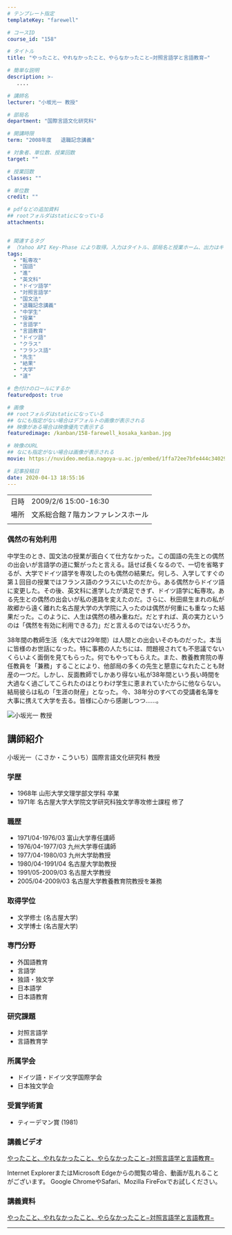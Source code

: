 ```yaml
---
# テンプレート指定
templateKey: "farewell"

# コースID
course_id: "158"

# タイトル
title: "やったこと、やれなかったこと、やらなかったこと−対照言語学と言語教育−"

# 簡単な説明
description: >-
   ....

# 講師名
lecturer: "小坂光一 教授"

# 部局名
department: "国際言語文化研究科"

# 開講時限
term: "2008年度	退職記念講義"

# 対象者、単位数、授業回数
target: ""

# 授業回数
classes: ""

# 単位数
credit: ""

# pdfなどの追加資料
## rootフォルダはstaticになっている
attachments:


# 関連するタグ
# （Yahoo API Key-Phase により取得。入力はタイトル、部局名と授業ホーム、出力はキーフレーズ（tags））
tags:
  - "転専攻"
  - "国語"
  - "進"
  - "英文科"
  - "ドイツ語学"
  - "対照言語学"
  - "国文法"
  - "退職記念講義"
  - "中学生"
  - "授業"
  - "言語学"
  - "言語教育"
  - "ドイツ語"
  - "クラス"
  - "フランス語"
  - "先生"
  - "結果"
  - "大学"
  - "道"

# 色付けのロールにするか
featuredpost: true

# 画像
## rootフォルダはstaticになっている
## なにも指定がない場合はデフォルトの画像が表示される
## 映像がある場合は映像優先で表示する
featuredimage: /kanban/158-farewell_kosaka_kanban.jpg

# 映像のURL
## なにも指定がない場合は画像が表示される
movie: https://nuvideo.media.nagoya-u.ac.jp/embed/1ffa72ee7bfe444c3402977f8644ac54b6775872

# 記事投稿日
date: 2020-04-13 18:55:16
---
```


|   |   |
|---|---|
| 日時 | 2009/2/6  15:00-16:30 |
| 場所 | 文系総合館７階カンファレンスホール |
|   |   |


<!--
<p>
![やったこと、やれなかったこと、やらなかったこと−対照言語学と言語教育−](https://ocw.nagoya-u.jp/files/158/farewell_kosaka_kanban.jpg) </p>

<h3>
やったこと、やれなかったこと、やらなかったこと−対照言語学と言語教育−
</h3>

<p>
小坂光一 国際言語文化研究科教授 退職記念講義
</p>

<h3>後輩へのメッセージ</h3>

{flvplay path="rtmp://ms011.media.nagoya-u.ac.jp/video/S0000658/FLASH-FLV/farewell_kosaka.flv"}
-->

### 偶然の有効利用

中学生のとき、国文法の授業が面白くて仕方なかった。この国語の先生との偶然の出会いが言語学の道に繋がったと言える。話せば長くなるので、一切を省略するが、大学でドイツ語学を専攻したのも偶然の結果だ。何しろ、入学してすぐの第１回目の授業ではフランス語のクラスにいたのだから。ある偶然からドイツ語に変更した。その後、英文科に進学したが満足できず、ドイツ語学に転専攻。ある先生との偶然の出会いが私の進路を変えたのだ。さらに、秋田県生まれの私が故郷から遠く離れた名古屋大学の大学院に入ったのは偶然が何重にも重なった結果だった。このように、人生は偶然の積み重ねだ。だとすれば、真の実力というのは「偶然を有効に利用できる力」だと言えるのではないだろうか。

38年間の教師生活（名大では29年間）は人間との出会いそのものだった。本当に皆様のお世話になった。特に事務の人たちには、問題視されても不思議でないくらいよく面倒を見てもらった。何でもやってもらえた。また、教養教育院の専任教員を「兼務」することにより、他部局の多くの先生と懇意になれたことも財産の一つだ。しかし、反面教師でしかあり得ない私が38年間という長い時間を大過なく過ごしてこられたのはとりわけ学生に恵まれていたからに他ならない。結局彼らは私の「生涯の財産」となった。今、38年分のすべての受講者名簿を大事に携えて大学を去る。皆様に心から感謝しつつ……。


![小坂光一 教授](https://ocw.nagoya-u.jp/files/158/s_kosaka.bmp) 
## 講師紹介

小坂光一（こさか・こういち）国際言語文化研究科 教授

### 学歴

* 1968年 山形大学文理学部文学科 卒業
* 1971年 名古屋大学大学院文学研究科独文学専攻修士課程 修了

### 職歴

* 1971/04-1976/03  富山大学専任講師
* 1976/04-1977/03  九州大学専任講師
* 1977/04-1980/03  九州大学助教授
* 1980/04-1991/04  名古屋大学助教授
* 1991/05-2009/03  名古屋大学教授
* 2005/04-2009/03  名古屋大学教養教育院教授を兼務

### 取得学位

* 文学修士 (名古屋大学)
* 文学博士 (名古屋大学)

### 専門分野

* 外国語教育
* 言語学
* 独語・独文学
* 日本語学
* 日本語教育

### 研究課題

* 対照言語学
* 言語教育学

### 所属学会

* ドイツ語・ドイツ文学国際学会
* 日本独文学会

### 受賞学術賞

* ティーデマン賞 (1981)


### 講義ビデオ

[やったこと、やれなかったこと、やらなかったこと−対照言語学と言語教育−](https://nuvideo.media.nagoya-u.ac.jp/embed/a192af028f19eb968c89a5b9a4f95a292360a2b4)

Internet ExplorerまたはMicrosoft Edgeからの閲覧の場合、動画が乱れることがございます。
Google ChromeやSafari、Mozilla FireFoxでお試しください。


### 講義資料

[やったこと、やれなかったこと、やらなかったこと−対照言語学と言語教育−](https://ocw.nagoya-u.jp/files/158/farewell_kosaka.pdf) 


-----